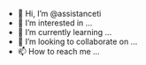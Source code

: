 - 👋 Hi, I’m @assistanceti
- 👀 I’m interested in ...
- 🌱 I’m currently learning ...
- 💞️ I’m looking to collaborate on ...
- 📫 How to reach me ...

<!---
assistanceti/assistanceti is a ✨ special ✨ repository because its `README.md` (this file) appears on your GitHub profile.
You can click the Preview link to take a look at your changes.
--->
